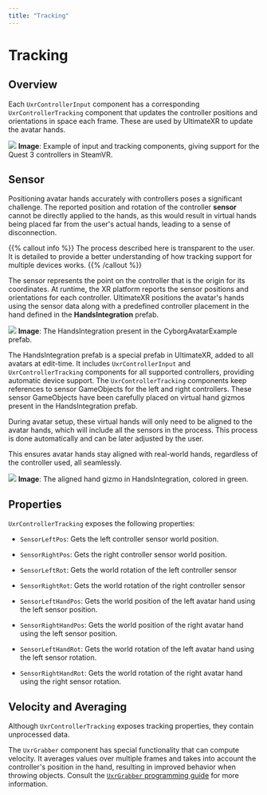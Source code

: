 ```yaml
---
title: "Tracking"
---
```


# Tracking

## Overview

Each `UxrControllerInput` component has a corresponding `UxrControllerTracking` component that updates the controller positions and orientations in space each frame. These are used by UltimateXR to update the avatar hands.

![](/docs/programming-guide/media/InputTrackingComponents.png)
**Image**: Example of input and tracking components, giving support for the Quest 3 controllers in SteamVR.

## Sensor

Positioning avatar hands accurately with controllers poses a significant challenge. The reported position and rotation of the controller **sensor** cannot be directly applied to the hands, as this would result in virtual hands being placed far from the user's actual hands, leading to a sense of disconnection.

{{% callout info %}}
The process described here is transparent to the user. It is detailed to provide a better understanding of how tracking support for multiple devices works.
{{% /callout %}}

The sensor represents the point on the controller that is the origin for its coordinates. At runtime, the XR platform reports the sensor positions and orientations for each controller.
UltimateXR positions the avatar's hands using the sensor data along with a predefined controller placement in the hand defined in the **HandsIntegration** prefab.

![](/docs/programming-guide/media/HandsIntegrationExample.png)
**Image**: The HandsIntegration present in the CyborgAvatarExample prefab.

The HandsIntegration prefab is a special prefab in UltimateXR, added to all avatars at edit-time. It includes `UxrControllerInput` and `UxrControllerTracking` components for all supported controllers, providing automatic device support.
The `UxrControllerTracking` components keep references to sensor GameObjects for the left and right controllers. These sensor GameObjects have been carefully placed on virtual hand gizmos present in the HandsIntegration prefab.

During avatar setup, these virtual hands will only need to be aligned to the avatar hands, which will include all the sensors in the process. This process is done automatically and can be later adjusted by the user.

This ensures avatar hands stay aligned with real-world hands, regardless of the controller used, all seamlessly.

![](/docs/programming-guide/media/HandsIntegrationAlign.png)
**Image**: The aligned hand gizmo in HandsIntegration, colored in green.

## Properties

`UxrControllerTracking` exposes the following properties:

- `SensorLeftPos`: Gets the left controller sensor world position.
- `SensorRightPos`: Gets the right controller sensor world position.
- `SensorLeftRot`: Gets the world rotation of the left controller sensor
- `SensorRightRot`: Gets the world rotation of the right controller sensor

- `SensorLeftHandPos`: Gets the world position of the left avatar hand using the left sensor position.
- `SensorRightHandPos`: Gets the world position of the right avatar hand using the left sensor position.
- `SensorLeftHandRot`: Gets the world rotation of the left avatar hand using the left sensor rotation.
- `SensorRightHandRot`: Gets the world rotation of the right avatar hand using the right sensor rotation.

## Velocity and Averaging

Although `UxrControllerTracking` exposes tracking properties, they contain unprocessed data.

The `UxrGrabber` component has special functionality that can compute velocity. It averages values over multiple frames and takes into account the controller's position in the hand, resulting in improved behavior when throwing objects.
Consult the  [`UxrGrabber` programming guide](/docs/programming-guide/manipulation-uxrgrabber) for more information.